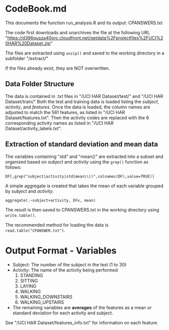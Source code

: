 # CodeBook.md

This documents the function run_analysis.R and its output: CPANSWERS.txt

The code first downloads and unarchives the file at the following URL "https://d396qusza40orc.cloudfront.net/getdata%2Fprojectfiles%2FUCI%20HAR%20Dataset.zip"

The files are extracted using `unzip()` and saved to the working directory in a subfolder "/extract/"

If the files already exist, they are NOT overwritten.

## Data Folder Structure

The data is contained in .txt files in "/UCI HAR Dataset/test/" and "/UCI HAR Dataset/train/"
Both the test and training data is loaded listing the *subject*, *activity*, and *features*.
Once the data is loaded, the column names are adjusted to match the 561 features, as listed in "/UCI HAR Dataset/features.txt".
Then the activity codes are replaced with the 6 corresponding activity names as listed in "/UCI HAR Dataset/activity_labels.txt".

## Extraction of standard deviation and mean data

The variables containing "std" and "mean()" are extracted into a subset and organized based on *subject* and *activity*  using the `grep()` function as follows:

`DF[,grep("subject|activity|std|mean\\()",colnames(DF),value=TRUE)]`

A simple aggregate is created that takes the mean of each variable grouped by *subject* and *activity*.

`aggregate(.~subject+activity, DFx, mean)`

The result is then saved to CPANSWERS.txt in the working directory using `write.table()`.

The recommended method for loading the data is `read.table("CPANSWER.txt")`.

# Output Format - Variables

* Subject: The number of the subject in the test (1 to 30)
* Activity: The name of the activity being performed
    1. STANDING
    2. SITTING
    3. LAYING
    4. WALKING
    5. WALKING_DOWNSTAIRS
    6. WALKING_UPSTAIRS
* The remaining variables are **averages** of the features as a mean or standard deviation for each activity and subject.

See "/UCI HAR Dataset/features_info.txt" for information on each feature.
